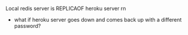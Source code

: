 Local redis server is REPLICAOF heroku server rn
- what if heroku server goes down and comes back up with a different password?

